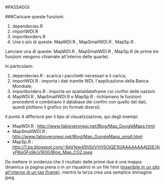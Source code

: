 #PASSAGGI:

###Caricare queste funzioni:

 1.	dependecies.R
 2. importWDI.R
 3. importborders.R
 4. Una o più di queste: MapWDI.R , MapSmallWDI.R , 	MapSp.R .
 
 Lanciare una di queste: MapWDI.R , MapSmallWDI.R , 	MapSp.R (le prime tre funzioni vengono chiamate all'interno delle quarte).
 
 In particolare:
 
1.	dependecies.R : scarica i pacchetti necessari e li carica;
2. importWDI.R : importa i dati tramite WDI, l'applicazione della Banca Mondiale;
3. importborders.R : importa un spatialdataframe coi confini delle nazioni
4. MapWDI.R , MapSmallWDI.R e MapSp.R : richiamano le funzioni precedenti e combinano il database dei confini con quello dei dati, quindi plottano il grafico (in formati diversi).

Il punto 4 differisce per il tipo di visualizzazione, qui degli esempi:

* MapWDI.R : <http://www.fabioveronesi.net/Blog/Map_GoogleMaps.html>
* MapSmallWDI.R : <http://www.fabioveronesi.net/Blog/Map_GoogleMaps_small.html>
* MapSp.R : <http://1.bp.blogspot.com/-6eV1ew45h5I/VVH5OiQE1tI/AAAAAAAAQ5E/4jyPKpGFs9k/s1600/Blog_Map_CO2.jpeg>

Da mettere in evidenza che il risultato delle prime due è una mappa dinamica (a pagina piena o in un riquadro) in un file html
([inseribile in un sito all'interno di un tag iframe](http://stackoverflow.com/questions/38790416/plotgooglemaps-r-package-on-cms)),
mentre la terza crea una semplice immagine jpeg.
